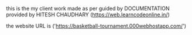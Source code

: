 this is the my client work made as per guided by DOCUMENTATION provided by HITESH CHAUDHARY (https://web.learncodeonline.in/)

the website URL is ('https://basketball-tournament.000webhostapp.com/')